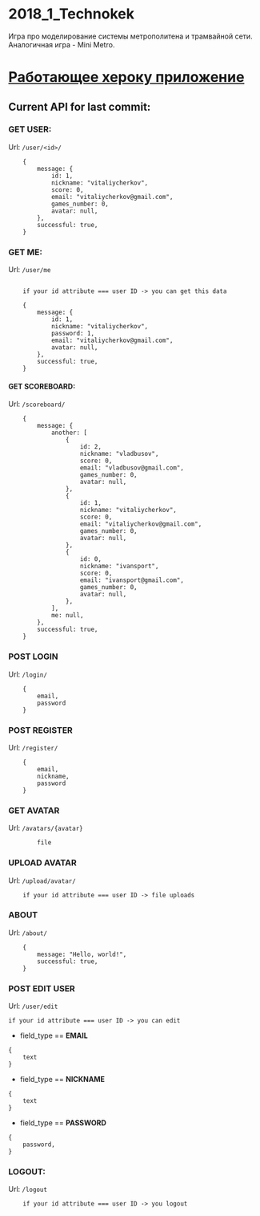 # 2018_1_Technokek
Игра про моделирование системы метрополитена и трамвайной сети. Аналогичная игра - Mini Metro.

# [Работающее хероку приложение](https://technokek2018.herokuapp.com/)

## Current API for last commit:

### GET USER:           
Url: `/user/<id>/`
```
    {
        message: {
            id: 1,
            nickname: "vitaliycherkov",
            score: 0,
            email: "vitaliycherkov@gmail.com",
            games_number: 0,
            avatar: null,
        },
        successful: true,
    }
```

### GET ME:
Url: `/user/me`
```

    if your id attribute === user ID -> you can get this data

    {
        message: {
            id: 1,
            nickname: "vitaliycherkov",
            password: 1,
            email: "vitaliycherkov@gmail.com",
            avatar: null,
        },
        successful: true,
    }
```

#### GET SCOREBOARD:     
Url: `/scoreboard/`
```
    {
        message: {
            another: [
                {
                    id: 2,
                    nickname: "vladbusov",
                    score: 0,
                    email: "vladbusov@gmail.com",
                    games_number: 0,
                    avatar: null,
                },
                {
                    id: 1,
                    nickname: "vitaliycherkov",
                    score: 0,
                    email: "vitaliycherkov@gmail.com",
                    games_number: 0,
                    avatar: null,
                },
                {
                    id: 0,
                    nickname: "ivansport",
                    score: 0,
                    email: "ivansport@gmail.com",
                    games_number: 0,
                    avatar: null,
                },
            ],
            me: null,
        },
        successful: true,
    }
```


### POST LOGIN          
Url: `/login/`
```
    {
        email,
        password
    }
```
### POST REGISTER       
Url: `/register/`
```
    {
        email,
        nickname,
        password
    }
```
### GET AVATAR         
Url: `/avatars/{avatar}`
```
        file
```
### UPLOAD AVATAR         
Url: `/upload/avatar/`
```
    if your id attribute === user ID -> file uploads
```
### ABOUT         
Url: `/about/`
```
    {
        message: "Hello, world!",
        successful: true,
    }
```

### POST EDIT USER      
Url: `/user/edit`

    if your id attribute === user ID -> you can edit

* field_type == **EMAIL**
```
{
    text
}
```
* field_type == **NICKNAME**
```
{
    text
}
```
* field_type == **PASSWORD**
```
{
    password,
}
```
### LOGOUT:           
Url: `/logout`
```
    if your id attribute === user ID -> you logout
```


